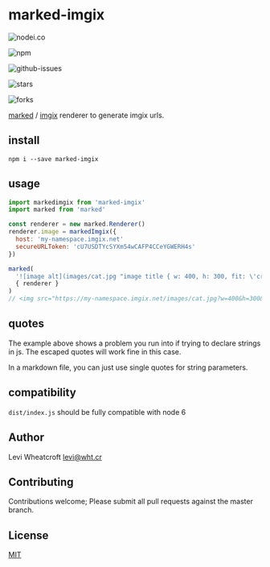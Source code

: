 # marked-imgix

![nodei.co](https://nodei.co/npm/marked-imgix.png?downloads=true&downloadRank=true&stars=true)

![npm](https://img.shields.io/npm/v/marked-imgix.svg)

![github-issues](https://img.shields.io/github/issues/leviwheatcroft/marked-imgix.svg)

![stars](https://img.shields.io/github/stars/leviwheatcroft/marked-imgix.svg)

![forks](https://img.shields.io/github/forks/leviwheatcroft/marked-imgix.svg)

[marked](https://www.npmjs.com/package/marked) / [imgix](http://imgix.com/)
renderer to generate imgix urls.

## install

`npm i --save marked-imgix`

## usage

```javascript
import markedimgix from 'marked-imgix'
import marked from 'marked'

const renderer = new marked.Renderer()
renderer.image = markedImgix({
  host: 'my-namespace.imgix.net'
  secureURLToken: 'cU7USDTYcSYXm54wCAFP4CCeYGWERH4s'
})

marked(
  '![image alt](images/cat.jpg "image title { w: 400, h: 300, fit: \'crop\'}")',
  { renderer }
)
// <img src="https://my-namespace.imgix.net/images/cat.jpg?w=400&h=300&fit=crop&ixlib=js-1.0.6&s=bc64e917bf149a05f6924405c879487e0" alt="image alt"> "image title"
```

## quotes

The example above shows a problem you run into if trying to declare strings in
js. The escaped quotes will work fine in this case.

In a markdown file, you can just use single quotes for string parameters.

## compatibility

`dist/index.js` should be fully compatible with node 6

## Author

Levi Wheatcroft <levi@wht.cr>

## Contributing

Contributions welcome; Please submit all pull requests against the master
branch.

## License

[MIT](http://opensource.org/licenses/MIT)
